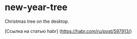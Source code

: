 # new-year-tree
Christmas tree on the desktop. 

[Ссылка на статью habr] (https://habr.com/ru/post/597913/) 
